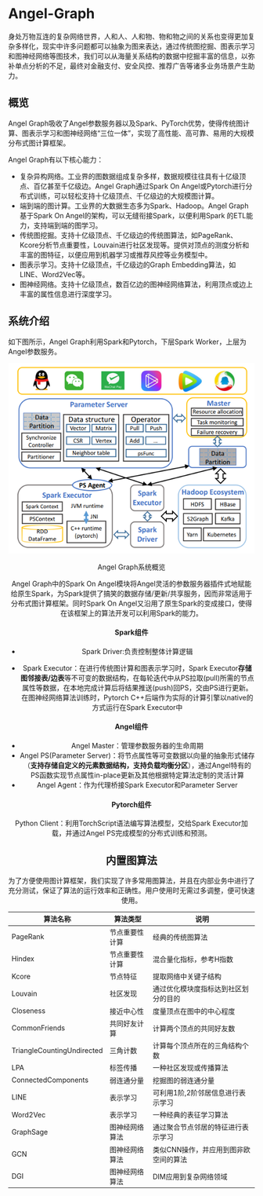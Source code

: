 # Angel-Graph

身处万物互连的复杂网络世界，人和人、人和物、物和物之间的关系也变得更加复杂多样化，现实中许多问题都可以抽象为图来表达，通过传统图挖掘、图表示学习和图神经网络等图技术，我们可以从海量关系结构的数据中挖掘丰富的信息，以弥补单点分析的不足，最终对金融支付、安全风控、推荐广告等诸多业务场景产生助力。

## 概览

Angel Graph吸收了Angel参数服务器以及Spark、PyTorch优势，使得传统图计算、图表示学习和图神经网络“三位一体”，实现了高性能、高可靠、易用的大规模分布式图计算框架。

Angel Graph有以下核心能力：

- 复杂异构网络。工业界的图数据组成复杂多样，数据规模往往具有十亿级顶点、百亿甚至千亿级边。Angel Graph通过Spark On Angel或Pytorch进行分布式训练，可以轻松支持十亿级顶点、千亿级边的大规模图计算。
- 端到端的图计算。工业界的大数据生态多为Spark、Hadoop。Angel Graph基于Spark On Angel的架构，可以无缝衔接Spark，以便利用Spark 的ETL能力，支持端到端的图学习。
- 传统图挖掘。支持十亿级顶点、千亿级边的传统图算法，如PageRank、Kcore分析节点重要性，Louvain进行社区发现等。提供对顶点的测度分析和丰富的图特征，以便应用到机器学习或推荐风控等业务模型中。
- 图表示学习。支持十亿级顶点，千亿级边的Graph Embedding算法，如LINE、Word2Vec等。
- 图神经网络。支持十亿级顶点，数百亿边的图神经网络算法，利用顶点或边上丰富的属性信息进行深度学习。



## 系统介绍

如下图所示，Angel Graph利用Spark和Pytorch，下层Spark Worker，上层为Angel参数服务。

![angel-graph](../img/angel_graph.png)

<center/>Angel Graph系统概览<center>

Angel Graph中的Spark On Angel模块将Angel灵活的参数服务器插件式地赋能给原生Spark，为Spark提供了搞笑的数据存储/更新/共享服务，因而非常适用于分布式图计算框架。同时Spark On Angel又沿用了原生Spark的变成接口，使得在该框架上的算法开发可以利用Spark的能力。

#### Spark组件

- Spark Driver:负责控制整体计算逻辑

- Spark Executor：在进行传统图计算和图表示学习时，Spark Executor**存储图邻接表/边表**等不可变的数据结构，在每轮迭代中从PS拉取(pull)所需的节点属性等数据，在本地完成计算后将结果推送(push)回PS，交由PS进行更新。在图神经网络算法训练时，Pytorch C++后端作为实际的计算引擎以native的方式运行在Spark Executor中

#### Angel组件

- Angel Master：管理参数服务器的生命周期
- Angel PS(Parameter Server)：将节点属性等可变数据以向量的抽象形式储存（**支持存储自定义的元素数据结构，支持负载均衡分区**），通过Angel特有的PS函数实现节点属性in-place更新及其他根据特定算法定制的灵活计算
- Angel Agent：作为代理桥接Spark Executor和Parameter Server

#### Pytorch组件

Python Client：利用TorchScript语法编写算法模型，交给Spark Executor加载，并通过Angel PS完成模型的分布式训练和预测。



## 内置图算法

为了方便使用图计算框架，我们实现了许多常用图算法，并且在内部业务中进行了充分测试，保证了算法的运行效率和正确性。用户使用时无需过多调整，便可快速使用。

| 算法名称                   | 算法类型       | 说明                                  |
| -------------------------- | -------------- | ------------------------------------- |
| PageRank                   | 节点重要性计算 | 经典的传统图算法                      |
| Hindex                     | 节点重要性计算 | 混合量化指标，参考H指数               |
| Kcore                      | 节点特征       | 提取网络中关键子结构                  |
| Louvain                    | 社区发现       | 通过优化模块度指标达到社区划分的目的  |
| Closeness                  | 接近中心性     | 度量顶点在图中的中心程度              |
| CommonFriends              | 共同好友计算   | 计算两个顶点的共同好友数              |
| TriangleCountingUndirected | 三角计数       | 计算每个顶点所在的三角结构个数        |
| LPA                        | 标签传播       | 一种社区发现或传播算法                |
| ConnectedComponents        | 弱连通分量     | 挖掘图的弱连通分量                    |
| LINE                       | 表示学习       | 可利用1阶,2阶邻居信息进行表示学习     |
| Word2Vec                   | 表示学习       | 一种经典的表征学习算法                |
| GraphSage                  | 图神经网络算法 | 通过聚合节点邻居的特征进行表示学习    |
| GCN                        | 图神经网络算法 | 类似CNN操作，并应用到图非欧空间的算法 |
| DGI                        | 图神经网络算法 | DIM应用到复杂网络领域                 |



